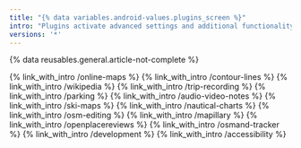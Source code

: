 ```yaml
---
title: "{% data variables.android-values.plugins_screen %}"
intro: "Plugins activate advanced settings and additional functionality for OsmAnd like trip recording, showing terrain data on the map, street views by Mapillary, offline Wikipedia articles on the map and etc."
versions: '*'
---
```

{% data reusables.general.article-not-complete %}

{% link_with_intro /online-maps %}
{% link_with_intro /contour-lines %}
{% link_with_intro /wikipedia %}
{% link_with_intro /trip-recording %}
{% link_with_intro /parking %}
{% link_with_intro /audio-video-notes %}
{% link_with_intro /ski-maps %}
{% link_with_intro /nautical-charts %}
{% link_with_intro /osm-editing %}
{% link_with_intro /mapillary %}
{% link_with_intro /openplacereviews %}
{% link_with_intro /osmand-tracker %}
{% link_with_intro /development %}
{% link_with_intro /accessibility %}
